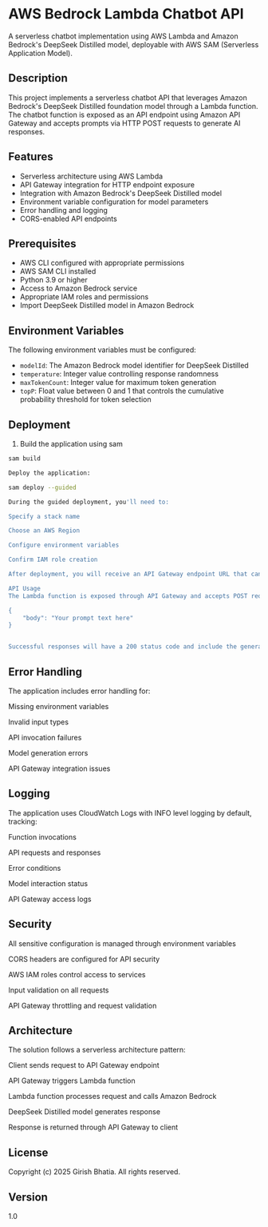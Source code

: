 # AWS Bedrock Lambda Chatbot API

A serverless chatbot implementation using AWS Lambda and Amazon Bedrock's DeepSeek Distilled model, deployable with AWS SAM (Serverless Application Model).

## Description

This project implements a serverless chatbot API that leverages Amazon Bedrock's DeepSeek Distilled foundation model through a Lambda function. The chatbot function is exposed as an API endpoint using Amazon API Gateway and accepts prompts via HTTP POST requests to generate AI responses.

## Features

- Serverless architecture using AWS Lambda
- API Gateway integration for HTTP endpoint exposure
- Integration with Amazon Bedrock's DeepSeek Distilled model
- Environment variable configuration for model parameters
- Error handling and logging
- CORS-enabled API endpoints

## Prerequisites

- AWS CLI configured with appropriate permissions
- AWS SAM CLI installed
- Python 3.9 or higher
- Access to Amazon Bedrock service
- Appropriate IAM roles and permissions
- Import DeepSeek Distilled model in Amazon Bedrock

## Environment Variables

The following environment variables must be configured:

- `modelId`: The Amazon Bedrock model identifier for DeepSeek Distilled
- `temperature`: Integer value controlling response randomness
- `maxTokenCount`: Integer value for maximum token generation
- `topP`: Float value between 0 and 1 that controls the cumulative probability threshold for token selection

## Deployment

1. Build the application using sam
```bash
sam build

Deploy the application:

sam deploy --guided

During the guided deployment, you'll need to:

Specify a stack name

Choose an AWS Region

Configure environment variables

Confirm IAM role creation

After deployment, you will receive an API Gateway endpoint URL that can be used to interact with the chatbot.

API Usage
The Lambda function is exposed through API Gateway and accepts POST requests with the following structure:

{
    "body": "Your prompt text here"
}


Successful responses will have a 200 status code and include the generated text from the DeepSeek model. Error responses will have appropriate status codes (400 for client errors) and error messages.
```

## Error Handling

The application includes error handling for:

Missing environment variables

Invalid input types

API invocation failures

Model generation errors

API Gateway integration issues

## Logging

The application uses CloudWatch Logs with INFO level logging by default, tracking:

Function invocations

API requests and responses

Error conditions

Model interaction status

API Gateway access logs

## Security

All sensitive configuration is managed through environment variables

CORS headers are configured for API security

AWS IAM roles control access to services

Input validation on all requests

API Gateway throttling and request validation

## Architecture

The solution follows a serverless architecture pattern:

Client sends request to API Gateway endpoint

API Gateway triggers Lambda function

Lambda function processes request and calls Amazon Bedrock

DeepSeek Distilled model generates response

Response is returned through API Gateway to client

## License
Copyright (c) 2025 Girish Bhatia. All rights reserved.

## Version
1.0
